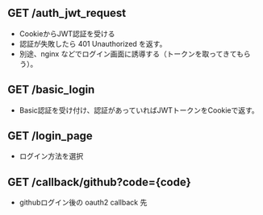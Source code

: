 ## GET /auth_jwt_request

- CookieからJWT認証を受ける
- 認証が失敗したら 401 Unauthorized を返す。
- 別途、nginx などでログイン画面に誘導する（トークンを取ってきてもらう）。

## GET /basic_login
- Basic認証を受け付け、認証があっていればJWTトークンをCookieで返す。

## GET /login_page
- ログイン方法を選択

## GET /callback/github?code={code}
- githubログイン後の oauth2 callback 先
